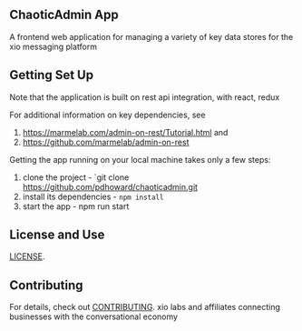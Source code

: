 
## ChaoticAdmin App

A frontend web application for managing a variety of key data stores for the xio messaging platform


## Getting Set Up

Note that the application is built on rest api integration, with react, redux

For additional information on key dependencies, see

1. https://marmelab.com/admin-on-rest/Tutorial.html and
2. https://github.com/marmelab/admin-on-rest

Getting the app running on your local machine takes only a few steps:

1. clone the project - `git clone https://github.com/pdhoward/chaoticadmin.git
2. install its dependencies - `npm install`
3. start the app - npm run start


## License and Use
 [LICENSE](.github/LICENSE.txt).

## Contributing

For details, check out [CONTRIBUTING](.github/CONTRIBUTING.md).
xio labs and affiliates
connecting businesses with the conversational economy
